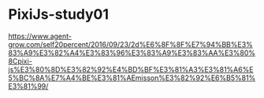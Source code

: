# PixiJs-study01
https://www.agent-grow.com/self20percent/2016/09/23/2d%E6%8F%8F%E7%94%BB%E3%83%A9%E3%82%A4%E3%83%96%E3%83%A9%E3%83%AA%E3%80%8Cpixi-js%E3%80%8D%E3%82%92%E4%BD%BF%E3%81%A3%E3%81%A6%E5%BC%8A%E7%A4%BE%E3%81%AEmisson%E3%82%92%E6%B5%81%E3%81%99/